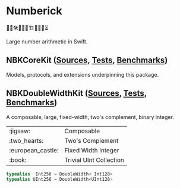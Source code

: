 # Numberick

👨‍💻🛠️🚧🧱🧱🏗️🧱🧱🚧⏳

Large number arithmetic in Swift.

## NBKCoreKit ([Sources][COR/S], [Tests][COR/T], [Benchmarks][COR/B])

Models, protocols, and extensions underpinning this package.

## NBKDoubleWidthKit ([Sources][DOU/S], [Tests][DOU/T], [Benchmarks][DOU/B])

A composable, large, fixed-width, two's complement, binary integer.

<table>
<tr><td>:jigsaw:</td><td>Composable</td></tr>
<tr><td>:two_hearts:</td><td>Two's Complement</td></tr>
<tr><td>:european_castle:</td><td>Fixed Width Integer</td></tr>
<tr><td>:book:</td><td>Trivial UInt Collection</td></tr>
</table>

```swift
typealias  Int256 = DoubleWidth< Int128>
typealias UInt256 = DoubleWidth<UInt128>
```

<!-- Links -->

[COR/S]: Sources/NBKCoreKit
[DOU/S]: Sources/NBKDoubleWidthKit

[COR/T]: Tests/NBKCoreKitTests
[DOU/T]: Tests/NBKDoubleWidthKitTests

[COR/B]: Tests/NBKCoreKitBenchmarks
[DOU/B]: Tests/NBKDoubleWidthKitBenchmarks
